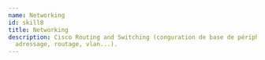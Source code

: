 ```yaml
---
name: Networking
id: skill8
title: Networking
description: Cisco Routing and Switching (conguration de base de périphériques,
  adressage, routage, vlan...).
---
```

